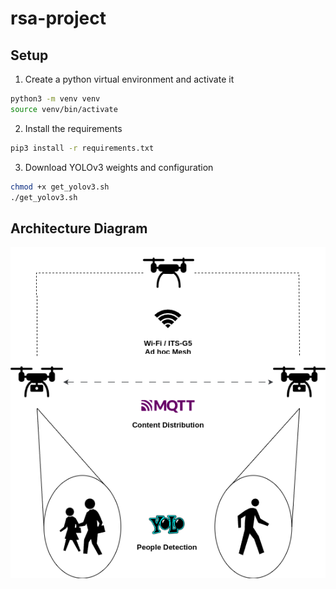# rsa-project

## Setup

1. Create a python virtual environment and activate it

```bash
python3 -m venv venv
source venv/bin/activate
```

2. Install the requirements

```bash
pip3 install -r requirements.txt
```

3. Download YOLOv3 weights and configuration

```bash
chmod +x get_yolov3.sh 
./get_yolov3.sh
```

## Architecture Diagram

![Architecture Diagram](./diagram/rsa-project.png)